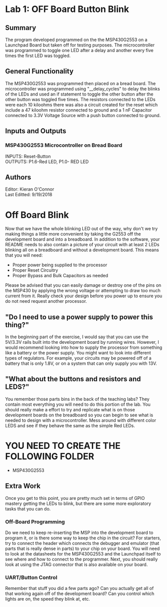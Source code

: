 # Lab 1: OFF Board Button Blink

## Summary
 The program developed programmed on the the MSP430G2553 on a Launchpad Board but taken off for testing purposes. The microcontroller was programmed to toggle one LED after a delay and another every five times the first LED was toggled.

## General Functionality
 The MSP430G2553 was programmed then placed on a bread board. The microcontroller was programmed using "__delay_cycles" to delay the blinks of the LEDs and used an if statement to toggle the other button after the other button was toggled five times. The resistors connected to the LEDs were each 10 kiloohms there was also a circuit created for the reset which include a 47 kiloohm resistor connected to ground and a 1 nF Capacitor connected to 3.3V Voltage Source with a push button connected to ground.
 
## Inputs and Outputs

### MSP430G2553 Microcontroller on Bread Board
 INPUTS: Reset-Button  
 OUTPUTS: P1.6-Red LED, P1.0- RED LED

## Authors

   Editor: Kieran O'Connor  
   Last Editted: 9/19/2018
   
# Off Board Blink
Now that we have the whole blinking LED out of the way, why don't we try making things a little more convenient by taking the G2553 off the development board and into a breadboard. In addition to the software, your README needs to also contain a picture of your circuit with at least 2 LEDs blinking all on a breadboard and without a development board. This means that you will need:
* Proper power being supplied to the processor
* Proper Reset Circuitry
* Proper Bypass and Bulk Capacitors as needed

Please be advised that you can easily damage or destroy one of the pins on the MSP430 by applying the wrong voltage or attempting to draw too much current from it. Really check your design before you power up to ensure you do not need request another processor.

## "Do I need to use a power supply to power this thing?"
In the beginning part of the exercise, I would say that you can use the 5V/3.3V rails built into the development board by running wires. However, I would recommend looking into how to supply the processor from something like a battery or the power supply. You might want to look into different types of regulators. For example, your circuits may be powered off of a battery that is only 1.8V, or on a system that can only supply you with 13V.

## "What about the buttons and resistors and LEDS?"
You remember those parts bins in the back of the teaching labs? They contain most everything you will need to do this portion of the lab. You should really make a effort to try and replicate what is on those development boards on the breadboard so you can begin to see what is needed to design with a microcontroller. Mess around with different color LEDS and see if they behave the same as the simple Red LEDs.

# YOU NEED TO CREATE THE FOLLOWING FOLDER
* MSP430G2553

## Extra Work
Once you get to this point, you are pretty much set in terms of GPIO mastery getting the LEDs to blink, but there are some more exploratory tasks that you can do.

### Off-Board Programming
Do we need to keep re-inserting the MSP into the development board to program it, or is there some way to keep the chip in the circuit? For starters, try to connect the header which connects the debugger and emulator (that parts that is really dense in parts) to your chip on your board. You will need to look at the datasheets for the MSP430G2553 and the Launchpad itself to see where and how to connect to the programmer. Next, you should really look at using the JTAG connector that is also available on your board.

### UART/Button Control
Remember that stuff you did a few parts ago? Can you actually get all of that working again off of the development board? Can you control which lights are on, the speed they blink at, etc.
